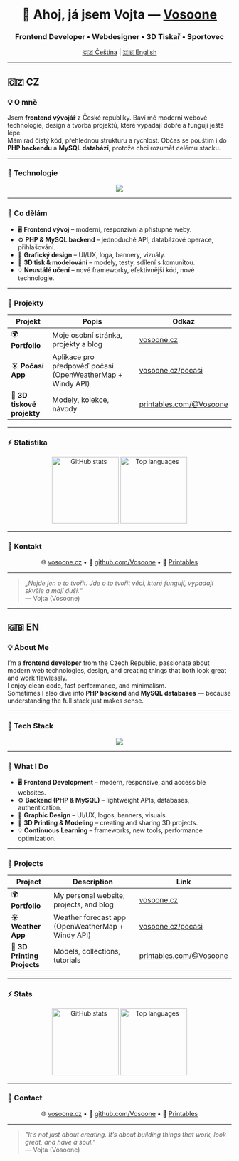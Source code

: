 <h1 align="center">👋 Ahoj, já jsem Vojta — <a href="https://vosoone.cz" target="_blank">Vosoone</a></h1>
<h3 align="center">Frontend Developer • Webdesigner • 3D Tiskař • Sportovec</h3>

<p align="center">
  <a href="#-cz">🇨🇿 Čeština</a> | <a href="#-en">🇬🇧 English</a>
</p>

---

## 🇨🇿 CZ

### 💡 O mně
Jsem **frontend vývojář** z České republiky. Baví mě moderní webové technologie, design a tvorba projektů, které vypadají dobře a fungují ještě lépe.  
Mám rád čistý kód, přehlednou strukturu a rychlost. Občas se pouštím i do **PHP backendu** a **MySQL databází**, protože chci rozumět celému stacku.  

---

### 🧠 Technologie
<p align="center">
  <img src="https://skillicons.dev/icons?i=html,css,js,ts,php,mysql,react,nodejs,git,vscode,figma,photoshop" />
</p>

---

### 🚀 Co dělám
- 🖥️ **Frontend vývoj** – moderní, responzivní a přístupné weby.  
- ⚙️ **PHP & MySQL backend** – jednoduché API, databázové operace, přihlašování.  
- 🎨 **Grafický design** – UI/UX, loga, bannery, vizuály.  
- 🧱 **3D tisk & modelování** – modely, testy, sdílení s komunitou.  
- 💡 **Neustálé učení** – nové frameworky, efektivnější kód, nové technologie.

---

### 🧩 Projekty
| Projekt | Popis | Odkaz |
|----------|--------|--------|
| 🌍 **Portfolio** | Moje osobní stránka, projekty a blog | [vosoone.cz](https://vosoone.cz) |
| ☀️ **Počasí App** | Aplikace pro předpověď počasí (OpenWeatherMap + Windy API) | [vosoone.cz/pocasi](https://vosoone.cz/pocasi) |
| 🧱 **3D tiskové projekty** | Modely, kolekce, návody | [printables.com/@Vosoone](https://www.printables.com/%40Vosoone_1929383) |

---

### ⚡ Statistika
<p align="center">
  <img src="https://github-readme-stats.vercel.app/api?username=Vosoone&show_icons=true&theme=radical" alt="GitHub stats" height="150"/>
  <img src="https://github-readme-stats.vercel.app/api/top-langs/?username=Vosoone&layout=compact&theme=radical" alt="Top languages" height="150"/>
</p>

---

### 🔗 Kontakt
<p align="center">
  🌐 <a href="https://vosoone.cz">vosoone.cz</a> • 
  🐙 <a href="https://github.com/Vosoone">github.com/Vosoone</a> • 
  🎨 <a href="https://www.printables.com/@Vosoone_1929383">Printables</a>
</p>

---

> _„Nejde jen o to tvořit. Jde o to tvořit věci, které fungují, vypadají skvěle a mají duši.“_  
> — Vojta (Vosoone)

---

## 🇬🇧 EN

### 💡 About Me
I’m a **frontend developer** from the Czech Republic, passionate about modern web technologies, design, and creating things that both look great and work flawlessly.  
I enjoy clean code, fast performance, and minimalism.  
Sometimes I also dive into **PHP backend** and **MySQL databases** — because understanding the full stack just makes sense.

---

### 🧠 Tech Stack
<p align="center">
  <img src="https://skillicons.dev/icons?i=html,css,js,ts,php,mysql,react,nodejs,git,vscode,figma,photoshop" />
</p>

---

### 🚀 What I Do
- 🖥️ **Frontend Development** – modern, responsive, and accessible websites.  
- ⚙️ **Backend (PHP & MySQL)** – lightweight APIs, databases, authentication.  
- 🎨 **Graphic Design** – UI/UX, logos, banners, visuals.  
- 🧱 **3D Printing & Modeling** – creating and sharing 3D projects.  
- 💡 **Continuous Learning** – frameworks, new tools, performance optimization.

---

### 🧩 Projects
| Project | Description | Link |
|----------|-------------|------|
| 🌍 **Portfolio** | My personal website, projects, and blog | [vosoone.cz](https://vosoone.cz) |
| ☀️ **Weather App** | Weather forecast app (OpenWeatherMap + Windy API) | [vosoone.cz/pocasi](https://vosoone.cz/pocasi) |
| 🧱 **3D Printing Projects** | Models, collections, tutorials | [printables.com/@Vosoone](https://www.printables.com/%40Vosoone_1929383) |

---

### ⚡ Stats
<p align="center">
  <img src="https://github-readme-stats.vercel.app/api?username=Vosoone&show_icons=true&theme=radical" alt="GitHub stats" height="150"/>
  <img src="https://github-readme-stats.vercel.app/api/top-langs/?username=Vosoone&layout=compact&theme=radical" alt="Top languages" height="150"/>
</p>

---

### 🔗 Contact
<p align="center">
  🌐 <a href="https://vosoone.cz">vosoone.cz</a> • 
  🐙 <a href="https://github.com/Vosoone">github.com/Vosoone</a> • 
  🎨 <a href="https://www.printables.com/@Vosoone_1929383">Printables</a>
</p>

---

> _"It’s not just about creating. It’s about building things that work, look great, and have a soul."_  
> — Vojta (Vosoone)

